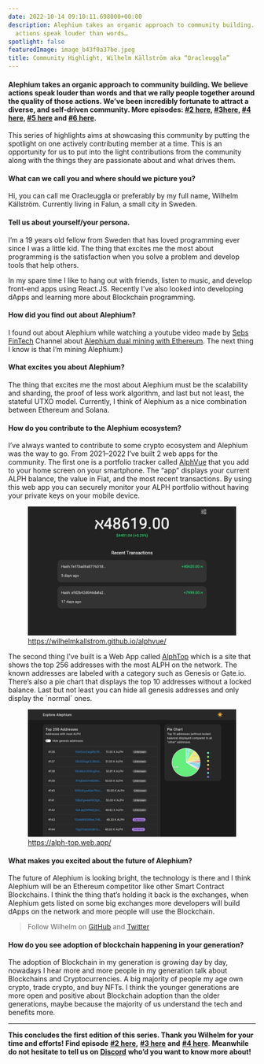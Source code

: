 ```yaml
---
date: 2022-10-14 09:10:11.698000+00:00
description: Alephium takes an organic approach to community building. We believe
  actions speak louder than words…
spotlight: false
featuredImage: image_b43f0a37be.jpeg
title: Community Highlight, Wilhelm Källström aka “Oracleuggla”
---
```


#### Alephium takes an organic approach to community building. We believe actions speak louder than words and that we rally people together around the quality of those actions. We’ve been incredibly fortunate to attract a diverse, and self-driven community. More episodes: <a href="https://medium.com/@alephium/community-highlight-cgi-bin-c102cc106f19" class="markup--anchor markup--h4-anchor" data-href="https://medium.com/@alephium/community-highlight-cgi-bin-c102cc106f19" target="_blank">#2 here</a>, <a href="https://medium.com/@alephium/community-highlight-3-digdug-48a7ec868504" class="markup--anchor markup--h4-anchor" data-href="https://medium.com/@alephium/community-highlight-3-digdug-48a7ec868504" target="_blank">#3here</a>, <a href="https://medium.com/@alephium/community-highlight-4-montail-e24fd88882a0" class="markup--anchor markup--h4-anchor" data-href="https://medium.com/@alephium/community-highlight-4-montail-e24fd88882a0" target="_blank">#4 here,</a> <a href="https://medium.com/@alephium/community-highlight-5-txn-71c4fd76ffe8" class="markup--anchor markup--h4-anchor" data-href="https://medium.com/@alephium/community-highlight-5-txn-71c4fd76ffe8" target="_blank">#5 here</a> and <a href="https://medium.com/@alephium/community-highlight-6-waldi-zkit-beats-37af1f6df3b8" class="markup--anchor markup--h4-anchor" data-href="https://medium.com/@alephium/community-highlight-6-waldi-zkit-beats-37af1f6df3b8" target="_blank">#6 here</a>.

This series of highlights aims at showcasing this community by putting the spotlight on one actively contributing member at a time. This is an opportunity for us to put into the light contributions from the community along with the things they are passionate about and what drives them.

#### What can we call you and where should we picture you?

Hi, you can call me Oracleuggla or preferably by my full name, Wilhelm Källström. Currently living in Falun, a small city in Sweden.

#### Tell us about yourself/your persona.

I’m a 19 years old fellow from Sweden that has loved programming ever since I was a little kid. The thing that excites me the most about programming is the satisfaction when you solve a problem and develop tools that help others.

In my spare time I like to hang out with friends, listen to music, and develop front-end apps using React.JS. Recently I’ve also looked into developing dApps and learning more about Blockchain programming.

#### How did you find out about Alephium?

I found out about Alephium while watching a youtube video made by <a href="https://www.youtube.com/c/SebsFinTechChannel" class="markup--anchor markup--p-anchor" data-href="https://www.youtube.com/c/SebsFinTechChannel" rel="noopener" target="_blank">Sebs FinTech</a> Channel about <a href="https://www.youtube.com/watch?v=-bFY1SvMqxc" class="markup--anchor markup--p-anchor" data-href="https://www.youtube.com/watch?v=-bFY1SvMqxc" rel="noopener" target="_blank">Alephium dual mining with Ethereum</a>. The next thing I know is that I’m mining Alephium:)

#### What excites you about Alephium?

The thing that excites me the most about Alephium must be the scalability and sharding, the proof of less work algorithm, and last but not least, the stateful UTXO model. Currently, I think of Alephium as a nice combination between Ethereum and Solana.

#### How do you contribute to the Alephium ecosystem?

I’ve always wanted to contribute to some crypto ecosystem and Alephium was the way to go. From 2021–2022 I’ve built 2 web apps for the community. The first one is a portfolio tracker called <a href="https://github.com/WilhelmKallstrom/alphvue" class="markup--anchor markup--p-anchor" data-href="https://github.com/WilhelmKallstrom/alphvue" rel="noopener" target="_blank">AlphVue</a> that you add to your home screen on your smartphone. The “app” displays your current ALPH balance, the value in Fiat, and the most recent transactions. By using this web app you can securely monitor your ALPH portfolio without having your private keys on your mobile device.

<figure id="6477" class="graf graf--figure graf-after--p">
<img src="image_2477c9b4a7.jpeg" class="graf-image" data-image-id="1*k2mAzfswPfLEEvSpwWYpNA.jpeg" data-width="969" data-height="598" />
<figcaption><a href="https://wilhelmkallstrom.github.io/alphvue/" class="markup--anchor markup--figure-anchor" data-href="https://wilhelmkallstrom.github.io/alphvue/" rel="noopener" target="_blank">https://wilhelmkallstrom.github.io/alphvue/</a></figcaption>
</figure>

The second thing I’ve built is a Web App called <a href="https://github.com/WilhelmKallstrom/alph-top" class="markup--anchor markup--p-anchor" data-href="https://github.com/WilhelmKallstrom/alph-top" rel="noopener" target="_blank">AlphTop</a> which is a site that shows the top 256 addresses with the most ALPH on the network. The known addresses are labeled with a category such as Genesis or Gate.io. There’s also a pie chart that displays the top 10 addresses without a locked balance. Last but not least you can hide all genesis addresses and only display the ´normal´ ones.

<figure id="3efa" class="graf graf--figure graf-after--p">
<img src="image_096c6e340f.jpeg" class="graf-image" data-image-id="1*x9uyhxOgIKDxk3eRJUoKaA.jpeg" data-width="1301" data-height="796" />
<figcaption><a href="https://alph-top.web.app/" class="markup--anchor markup--figure-anchor" data-href="https://alph-top.web.app/" rel="noopener" target="_blank">https://alph-top.web.app/</a></figcaption>
</figure>

#### What makes you excited about the future of Alephium?

The future of Alephium is looking bright, the technology is there and I think Alephium will be an Ethereum competitor like other Smart Contract Blockchains. I think the thing that’s holding it back is the exchanges, when Alephium gets listed on some big exchanges more developers will build dApps on the network and more people will use the Blockchain.

> Follow Wilhelm on <a href="https://github.com/wilhelmkallstrom" class="markup--anchor markup--pullquote-anchor" data-href="https://github.com/wilhelmkallstrom" rel="noopener" target="_blank">GitHub</a> and <a href="https://twitter.com/03wilhelm" class="markup--anchor markup--pullquote-anchor" data-href="https://twitter.com/03wilhelm" rel="noopener" target="_blank">Twitter</a>

#### How do you see adoption of blockchain happening in your generation?

The adoption of Blockchain in my generation is growing day by day, nowadays I hear more and more people in my generation talk about Blockchains and Cryptocurrencies. A big majority of people my age own crypto, trade crypto, and buy NFTs. I think the younger generations are more open and positive about Blockchain adoption than the older generations, maybe because the majority of us understand the tech and benefits more.

---

**This concludes the first edition of this series. Thank you Wilhelm for your time and efforts! Find episode** <a href="https://medium.com/@alephium/community-highlight-cgi-bin-c102cc106f19" class="markup--anchor markup--p-anchor" data-href="https://medium.com/@alephium/community-highlight-cgi-bin-c102cc106f19" rel="noopener" target="_blank"><strong>#2 here</strong></a>**,** <a href="https://medium.com/@alephium/community-highlight-3-digdug-48a7ec868504" class="markup--anchor markup--p-anchor" data-href="https://medium.com/@alephium/community-highlight-3-digdug-48a7ec868504" rel="noopener" target="_blank"><strong>#3 here</strong></a> **and** <a href="https://medium.com/@alephium/community-highlight-4-montail-e24fd88882a0" class="markup--anchor markup--p-anchor" data-href="https://medium.com/@alephium/community-highlight-4-montail-e24fd88882a0" target="_blank"><strong>#4 here</strong></a>. **Meanwhile do not hesitate to tell us on** <a href="https://discord.gg/JErgRBfRSB" class="markup--anchor markup--p-anchor" data-href="https://discord.gg/JErgRBfRSB" rel="noopener" target="_blank"><strong>Discord</strong></a> **who’d you want to know more about!**
